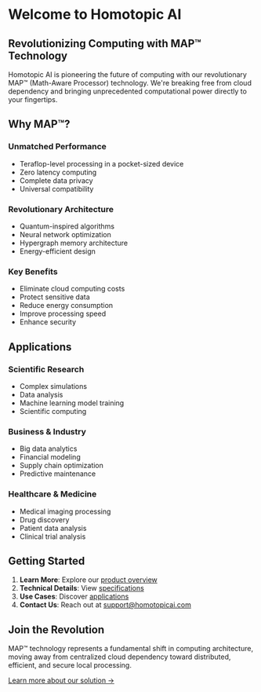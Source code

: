 # Welcome to Homotopic AI

## Revolutionizing Computing with MAP™ Technology

Homotopic AI is pioneering the future of computing with our revolutionary MAP™ (Math-Aware Processor) technology. We're breaking free from cloud dependency and bringing unprecedented computational power directly to your fingertips.

## Why MAP™?

### Unmatched Performance
- Teraflop-level processing in a pocket-sized device
- Zero latency computing
- Complete data privacy
- Universal compatibility

### Revolutionary Architecture
- Quantum-inspired algorithms
- Neural network optimization
- Hypergraph memory architecture
- Energy-efficient design

### Key Benefits
- Eliminate cloud computing costs
- Protect sensitive data
- Reduce energy consumption
- Improve processing speed
- Enhance security

## Applications

### Scientific Research
- Complex simulations
- Data analysis
- Machine learning model training
- Scientific computing

### Business & Industry
- Big data analytics
- Financial modeling
- Supply chain optimization
- Predictive maintenance

### Healthcare & Medicine
- Medical imaging processing
- Drug discovery
- Patient data analysis
- Clinical trial analysis

## Getting Started

1. **Learn More**: Explore our [product overview](product/overview.md)
2. **Technical Details**: View [specifications](product/specs.md)
3. **Use Cases**: Discover [applications](product/use-cases.md)
4. **Contact Us**: Reach out at support@homotopicai.com

## Join the Revolution

MAP™ technology represents a fundamental shift in computing architecture, moving away from centralized cloud dependency toward distributed, efficient, and secure local processing.

[Learn more about our solution →](solution.md)
